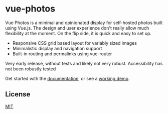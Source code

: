 # vue-photos

Vue Photos is a minimal and opinionated display for self-hosted photos built using Vue.js. The design and user experience don't really allow much flexibility at the moment. On the flip side, it is quick and easy to set up.

- Responsive CSS grid based layout for variably sized images
- Minimalistic display and navigation support
- Built-in routing and permalinks using vue-router

Very early release, without tests and likely not very robust. Accessibility has not been robustly tested

Get started with the [documentation](https://ankitahuja.com/vue-photos), or see a [working demo](https://ankitahuja.com/photography).

## License

[MIT](http://opensource.org/licenses/MIT)
